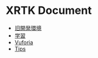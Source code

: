 # XRTK Document  

- [旧開発環境](./legacyDevelopEnvironment.md) 
- [学習](./learning.md)
- [Vuforia](./vufoia.md)
- [Tips](./tips.md)
